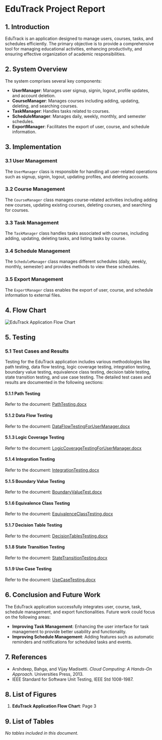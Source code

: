 # EduTrack Project Report

## 1. Introduction

EduTrack is an application designed to manage users, courses, tasks, and schedules efficiently. The primary objective is to provide a comprehensive tool for managing educational activities, enhancing productivity, and ensuring effective organization of academic responsibilities.

## 2. System Overview

The system comprises several key components:
- **UserManager**: Manages user signup, signin, logout, profile updates, and account deletion.
- **CourseManager**: Manages courses including adding, updating, deleting, and searching courses.
- **TaskManager**: Handles tasks related to courses.
- **ScheduleManager**: Manages daily, weekly, monthly, and semester schedules.
- **ExportManager**: Facilitates the export of user, course, and schedule information.

## 3. Implementation

### 3.1 User Management
The `UserManager` class is responsible for handling all user-related operations such as signup, signin, logout, updating profiles, and deleting accounts.

### 3.2 Course Management
The `CourseManager` class manages course-related activities including adding new courses, updating existing courses, deleting courses, and searching for courses.

### 3.3 Task Management
The `TaskManager` class handles tasks associated with courses, including adding, updating, deleting tasks, and listing tasks by course.

### 3.4 Schedule Management
The `ScheduleManager` class manages different schedules (daily, weekly, monthly, semester) and provides methods to view these schedules.

### 3.5 Export Management
The `ExportManager` class enables the export of user, course, and schedule information to external files.

## 4. Flow Chart

![EduTrack Application Flow Chart](EduTrackAppFlowChart.png)

## 5. Testing

### 5.1 Test Cases and Results

Testing for the EduTrack application includes various methodologies like path testing, data flow testing, logic coverage testing, integration testing, boundary value testing, equivalence class testing, decision table testing, state transition testing, and use case testing. The detailed test cases and results are documented in the following sections:

#### 5.1.1 Path Testing
Refer to the document: [PathTesting.docx](PathTesting.docx)

#### 5.1.2 Data Flow Testing
Refer to the document: [DataFlowTestingForUserManager.docx](DataFlowTestingForUserManager.docx)

#### 5.1.3 Logic Coverage Testing
Refer to the document: [LogicCoverageTestingForUserManager.docx](LogicCoverageTestingForUserManager.docx)

#### 5.1.4 Integration Testing
Refer to the document: [IntegrationTesting.docx](IntegrationTesting.docx)

#### 5.1.5 Boundary Value Testing
Refer to the document: [BoundaryValueTest.docx](BoundaryValueTest.docx)

#### 5.1.6 Equivalence Class Testing
Refer to the document: [EquivalenceClassTesting.docx](EquivalenceClassTesting.docx)

#### 5.1.7 Decision Table Testing
Refer to the document: [DecisionTablesTesting.docx](DecisionTablesTesting.docx)

#### 5.1.8 State Transition Testing
Refer to the document: [StateTransitionTesting.docx](StateTransitionTesting.docx)

#### 5.1.9 Use Case Testing
Refer to the document: [UseCaseTesting.docx](UseCaseTesting.docx)

## 6. Conclusion and Future Work

The EduTrack application successfully integrates user, course, task, schedule management, and export functionalities. Future work could focus on the following areas:
- **Improving Task Management**: Enhancing the user interface for task management to provide better usability and functionality.
- **Improving Schedule Management**: Adding features such as automatic reminders and notifications for scheduled tasks and events.

## 7. References

- Arshdeep, Bahga, and Vijay Madisetti. *Cloud Computing: A Hands-On Approach*. Universities Press, 2013.
- IEEE Standard for Software Unit Testing, IEEE Std 1008-1987.

## 8. List of Figures

1. **EduTrack Application Flow Chart**: Page 3

## 9. List of Tables

*No tables included in this document.*
